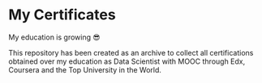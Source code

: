 # My Certificates
My education is growing 😎

This repository has been created as an archive to collect all certifications obtained over my education as Data Scientist with MOOC through Edx, Coursera and the Top University in the World.
